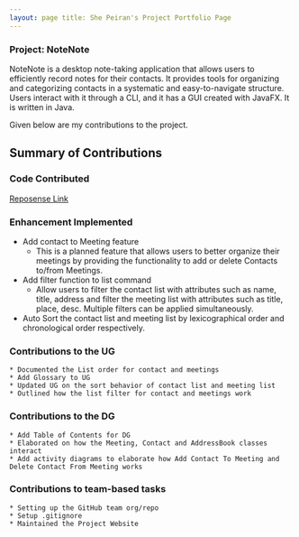 ```yaml
---
layout: page title: She Peiran's Project Portfolio Page
---
```


### Project: NoteNote

NoteNote is a desktop note-taking application that allows users to efficiently record notes for their contacts. It provides tools for organizing and categorizing contacts in a systematic and easy-to-navigate structure. Users interact with it through a CLI, and it has a GUI created with JavaFX. It is written in Java.

Given below are my contributions to the project.

## Summary of Contributions

### Code Contributed

[Reposense Link](https://nus-cs2103-ay2324s1.github.io/tp-dashboard/?search=s-peiran&breakdown=true)

### Enhancement Implemented

* Add contact to Meeting feature
    * This is a planned feature that allows users to better organize their meetings by providing the functionality to add or delete Contacts to/from Meetings.
* Add filter function to list command
    * Allow users to filter the contact list with attributes such as name, title, address and filter the meeting list with attributes such as title, place, desc. Multiple filters can be applied simultaneously.
* Auto Sort the contact list and meeting list by lexicographical order and chronological order respectively.

### Contributions to the UG

    * Documented the List order for contact and meetings
    * Add Glossary to UG
    * Updated UG on the sort behavior of contact list and meeting list
    * Outlined how the list filter for contact and meetings work

### Contributions to the DG

    * Add Table of Contents for DG
    * Elaborated on how the Meeting, Contact and AddressBook classes interact
    * Add activity diagrams to elaborate how Add Contact To Meeting and Delete Contact From Meeting works

### Contributions to team-based tasks

    * Setting up the GitHub team org/repo
    * Setup .gitignore
    * Maintained the Project Website

